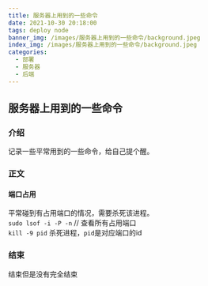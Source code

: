 ```yaml
---
title: 服务器上用到的一些命令
date: 2021-10-30 20:18:00
tags: deploy node 
banner_img: /images/服务器上用到的一些命令/background.jpeg
index_img: /images/服务器上用到的一些命令/background.jpeg
categories: 
  - 部署
  - 服务器
  - 后端  
---
```


## 服务器上用到的一些命令   

### 介绍
记录一些平常用到的一些命令，给自己提个醒。  

### 正文  

#### 端口占用  
平常碰到有占用端口的情况，需要杀死该进程。  
`sudo lsof -i -P -n` // 查看所有占用端口  
`kill -9 pid`  杀死进程，`pid`是对应端口的id  

### 结束  
结束但是没有完全结束  
